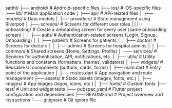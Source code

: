satthi/
├── android/                # Android-specific files
├── ios/                    # iOS-specific files
├── lib/                    # Main application code
│   ├── api/                # API-related files
│   ├── models/             # Data models
│   ├── providers/          # State management using Riverpod
│   ├── screens/            # Screens for different user roles
|   |   |-- onboarding/     # Create a onboarding screen for every user (same onboarding screen)
│   │   ├── auth/           # Authentication-related screens (Login, Signup, Onboarding)
│   │   ├── patient/        # Screens for patients
│   │   ├── doctor/         # Screens for doctors
│   │   ├── admin/          # Screens for hospital admins
│   │   ├── common/         # Shared screens (Home, Settings, Profile)
│   ├── services/           # Services for authentication, API, notifications, etc.
│   ├── utils/              # Utility functions and constants (formatters, themes, validators)
│   ├── widgets/            # Reusable UI components (buttons, cards, forms)
│   ├── main.dart           # Entry point of the application
│   ├── routes.dart         # App navigation and route management
├── assets/                 # Static assets (images, fonts, etc.)
│   ├── images/             # App images (logos, icons, etc.)
│   ├── fonts/              # Custom fonts
├── test/                   # Unit and widget tests
├── pubspec.yaml            # Flutter project configuration and dependencies
├── README.md               # Project overview and instructions
└── .gitignore              # Git ignore file
